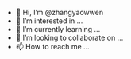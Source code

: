 - 👋 Hi, I’m @zhangyaowwen
- 👀 I’m interested in ...
- 🌱 I’m currently learning ...
- 💞️ I’m looking to collaborate on ...
- 📫 How to reach me ...

<!---
zhangyaowwen/zhangyaowwen is a ✨ special ✨ repository because its `README.md` (this file) appears on your GitHub profile.
You can click the Preview link to take a look at your changes.
--->
